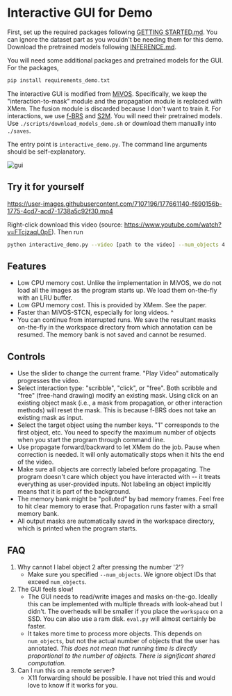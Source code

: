 # Interactive GUI for Demo

First, set up the required packages following [GETTING STARTED.md](./GETTING_STARTED.md). You can ignore the dataset part as you wouldn't be needing them for this demo. Download the pretrained models following [INFERENCE.md](./INFERENCE.md).

You will need some additional packages and pretrained models for the GUI. For the packages,

```bash
pip install requirements_demo.txt
```

The interactive GUI is modified from [MiVOS](https://github.com/hkchengrex/MiVOS). Specifically, we keep the "interaction-to-mask" module and the propagation module is replaced with XMem. The fusion module is discarded because I don't want to train it.
For interactions, we use [f-BRS](https://github.com/saic-vul/fbrs_interactive_segmentation) and [S2M](https://github.com/hkchengrex/Scribble-to-Mask). You will need their pretrained models. Use `./scripts/download_models_demo.sh` or download them manually into `./saves`.

The entry point is `interactive_demo.py`. The command line arguments should be self-explanatory.

![gui](https://imgur.com/7ac7vga.jpg)

## Try it for yourself

https://user-images.githubusercontent.com/7107196/177661140-f690156b-1775-4cd7-acd7-1738a5c92f30.mp4

Right-click download this video (source: https://www.youtube.com/watch?v=FTcjzaqL0pE). Then run

```bash
python interactive_demo.py --video [path to the video] --num_objects 4
```

## Features

* Low CPU memory cost. Unlike the implementation in MiVOS, we do not load all the images as the program starts up. We load them on-the-fly with an LRU buffer.
* Low GPU memory cost. This is provided by XMem. See the paper.
* Faster than MiVOS-STCN, especially for long videos. ^
* You can continue from interrupted runs. We save the resultant masks on-the-fly in the workspace directory from which annotation can be resumed. The memory bank is not saved and cannot be resumed.

## Controls

* Use the slider to change the current frame. "Play Video" automatically progresses the video.
* Select interaction type: "scribble", "click", or "free". Both scribble and "free" (free-hand drawing) modify an existing mask. Using click on an existing object mask (i.e., a mask from propagation, or other interaction methods) will reset the mask. This is because f-BRS does not take an existing mask as input.
* Select the target object using the number keys. "1" corresponds to the first object, etc. You need to specify the maximum number of objects when you start the program through command line.
* Use propagate forward/backward to let XMem do the job. Pause when correction is needed. It will only automatically stops when it hits the end of the video.
* Make sure all objects are correctly labeled before propagating. The program doesn't care which object you have interacted with -- it treats everything as user-provided inputs. Not labeling an object implicitly means that it is part of the background.
* The memory bank might be "polluted" by bad memory frames. Feel free to hit clear memory to erase that. Propagation runs faster with a small memory bank.
* All output masks are automatically saved in the workspace directory, which is printed when the program starts.

## FAQ

1. Why cannot I label object 2 after pressing the number '2'?
   - Make sure you specified `--num_objects`. We ignore object IDs that exceed `num_objects`.
2. The GUI feels slow!
   - The GUI needs to read/write images and masks on-the-go. Ideally this can be implemented with multiple threads with look-ahead but I didn't. The overheads will be smaller if you place the `workspace` on a SSD. You can also use a ram disk. `eval.py` will almost certainly be faster.
   - It takes more time to process more objects. This depends on `num_objects`, but not the actual number of objects that the user has annotated. *This does not mean that running time is directly proportional to the number of objects. There is significant shared computation.*
3. Can I run this on a remote server?
   - X11 forwarding should be possible. I have not tried this and would love to know if it works for you.
